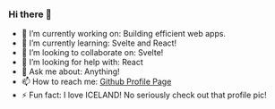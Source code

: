 ### Hi there 👋

- 🔭 I’m currently working on: Building efficient web apps.
- 🌱 I’m currently learning: Svelte and React!
- 👯 I’m looking to collaborate on: Svelte!
- 🤔 I’m looking for help with: React 
- 💬 Ask me about: Anything!
- 📫 How to reach me: [Github Profile Page](https:/mchappeldev.github.io)
- ⚡ Fun fact: I love ICELAND! No seriously check out that profile pic!
